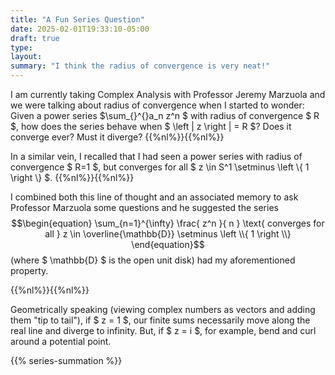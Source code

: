 ```yaml
---
title: "A Fun Series Question"
date: 2025-02-01T19:33:10-05:00
draft: true
type: 
layout:
summary: "I think the radius of convergence is very neat!"
---
```


I am currently taking Complex Analysis with Professor Jeremy Marzuola and we were talking about radius of convergence when I started to wonder: Given a power series $\sum_{}^{}a_n z^n $ with radius of convergence $ R $, how does the series behave when $ \left | z \right |  = R $? Does it converge ever? Must it diverge?
{{%nl%}}{{%nl%}}

In a similar vein, I recalled that I had seen a power series with radius of convergence $ R=1 $, but converges for all $ z \in S^1 \setminus \left \\{ 1 \right \\}  $.
{{%nl%}}{{%nl%}}

I combined both this line of thought and an associated memory to ask Professor Marzuola some questions and he suggested the series  
$$\begin{equation}
   \sum_{n=1}^{\infty} \frac{ z^n }{ n } \text{ converges for all } z \in \overline{\mathbb{D}} \setminus \left \\{ 1 \right \\} 
\end{equation}$$
(where $ \mathbb{D} $ is the open unit disk) had my aforementioned property.

{{%nl%}}{{%nl%}}

Geometrically speaking (viewing complex numbers as vectors and adding them "tip to tail"), if $ z = 1 $, our finite sums necessarily move along the real line and diverge to infinity.
But, if $ z = i $, for example, bend and curl around a potential point.


{{% series-summation %}}

